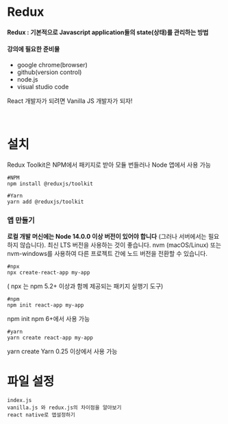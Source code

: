 # Redux

#### Redux : 기본적으로 Javascript application들의 state(상태)를 관리하는 방법

#### 강의에 필요한 준비물

- google chrome(browser)
- github(version control)
- node.js
- visual studio code

React 개발자가 되려면 Vanilla JS 개발자가 되자!

<br>

# 설치

Redux Toolkit은 NPM에서 패키지로 받아 모듈 번들러나 Node 앱에서 사용 가능

    #NPM
    npm install @reduxjs/toolkit

    #Yarn
    yarn add @reduxjs/toolkit

### 앱 만들기

**로컬 개발 머신에는 Node 14.0.0 이상 버전이 있어야 합니다** (그러나 서버에서는 필요하지 않습니다). 최신 LTS 버전을 사용하는 것이 좋습니다. nvm (macOS/Linux) 또는 nvm-windows를 사용하여 다른 프로젝트 간에 노드 버전을 전환할 수 있습니다.

    #npx
    npx create-react-app my-app

( npx 는 npm 5.2+ 이상과 함께 제공되는 패키지 실행기 도구)

    #npm
    npm init react-app my-app

npm init <initializer>npm 6+에서 사용 가능

    #yarn
    yarn create react-app my-app

yarn create <starter-kit-package>Yarn 0.25 이상에서 사용 가능

# 파일 설정

    index.js
    vanilla.js 와 redux.js의 차이점을 알아보기 
    react native로 앱설정하기
    